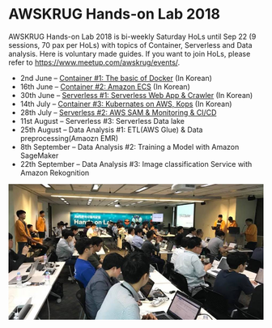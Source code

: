 # AWSKRUG Hands-on Lab 2018

AWSKRUG Hands-on Lab 2018 is bi-weekly Saturday HoLs until Sep 22 (9 sessions, 70 pax per HoLs) with topics of Container, Serverless and Data analysis. Here is voluntary made guides. If you want to join HoLs, please refer to <https://www.meetup.com/awskrug/events/>.

* 2nd June – [Container #1: The basic of Docker](https://github.com/awskrug/handson-labs-2018/blob/master/Container/1_Docker)  (In Korean)
* 16th June – [Container #2: Amazon ECS](https://github.com/awskrug/handson-labs-2018/tree/master/Container/2_ECS)  (In Korean)
* 30th June – [Serverless #1: Serverless Web App & Crawler](./Serverless/1_WebApp-Crawler)  (In Korean)
* 14th July – [Container #3: Kubernates on AWS, Kops](https://github.com/awskrug/handson-labs-2018/tree/master/Container/3_Kubernetes) (In Korean)
* 28th July – [Serverless #2:  AWS SAM & Monitoring & CI/CD](https://github.com/ChanghoonHyun/SAM-hands-on)
* 11st August – Serverless #3:  Serverless Data lake
* 25th August – Data Analysis #1: ETL(AWS Glue) & Data preprocessing(Amaozn EMR)
* 8th  September – Data Analysis #2: Training a Model with Amazon SageMaker
* 22th September – Data Analysis #3: Image classification Service with Amazon Rekognition

![AWSKRUG Hands-on Labs on 2nd June, 2018](https://github.com/awskrug/handson-labs-2018/blob/master/awskrug-hols-2018.jpg)
